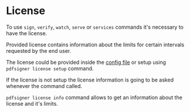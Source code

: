 # License
   
To use `sign`, `verify`, `watch`, `serve` or `services` commands it's necessary to have the license.

Provided license contains information about the limits for certain intervals requested by the end user.


The license could be provided inside the [config file](configuration.md) or
setup using `pdfsigner license setup` command.

If the license is not setup the license information is going to be asked whenever the command called.

`pdfsigner license info` command allows to get an information about the license and it's limits. 

